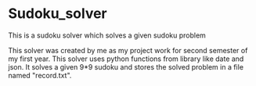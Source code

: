 # Sudoku_solver
 This is a sudoku solver which solves a given sudoku problem 
 
 This solver was created by me as my project work for second semester of my first year.
 This solver uses python functions from library like date and json.
 It solves a given 9*9 sudoku and stores the solved problem in a file named "record.txt".
